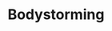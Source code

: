 ---
layout: card
title: Bodystorming
category: Discover
what: An improvisational brainstorm based on interaction and movement with the body.
why: To remind participants that interactions are human and physical, to teach stakeholders empathy for users, and to get away from our computers.
timeRequired: 1-2 hours
how:
  <ol>
    <li>Gather three to six members of the project team who are ready to think on their feet. If possible, identify a few users who can play along.</li>
    <li>Bring the project team to the user&rsquo;s environment. If that&rsquo;s not practical, model the user&rsquo;s environment in a conference room.</li>
    <li>Assign each member of the project team to a role, interface, or &ldquo;touchpoint&rdquo; that you have identified in a <a href="/journey-mapping/">journey map</a>. If users are present, ask them to pretend to accomplish their goals as usual. Otherwise, assign a <a href="/personas/">persona</a> to each member of the product team who isn&rsquo;t serving as a touchpoint. If you anticipate discomfort, assign roles in advance and start with a basic script.</li>
    <li>Use props to role play how users accomplish their goals. &ldquo;Speak the interface&rdquo; to one another. For example, one of the touchpoints might say &ldquo;Submit all of your required forms,&rdquo; and the user might respond &ldquo;Arg! I don&rsquo;t know what forms are required!&rdquo;</li>
    <li>Review the exercise as a team and document the opportunities/challenges that this exercise suggests.</li>
  </ol>
nonPrintableContent:
  <h1>Additional resources</h1>
  <ul>
    <li><a href="https://www.wickedproblems.com/6_bodystorming.php">An explanation of bodystorming on Wicked Problems&colon; Problems Worth Solving. Austin Center for Design.</a></li>    
  </ul>
governmentConsiderations:
  <ul>
    <li>No PRA implications. Even when users are present, the PRA explicitly exempts direct observation and non-standardized conversation, 5 CFR 1320.3(h)3.</li>
    <li>If you are not working with government employees, you will need to observe standard precautions for archiving personally identifiable information.</li>  
  </ul>
---